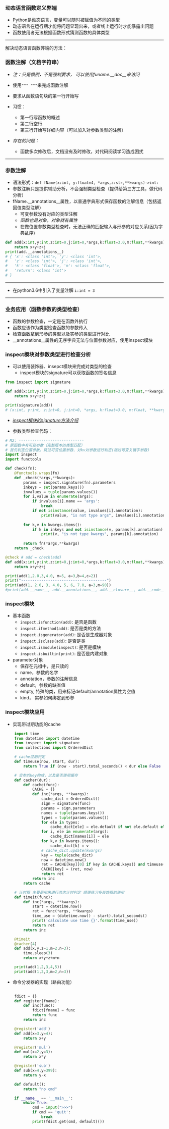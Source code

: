 ### 动态语言函数定义弊端
- Python是动态语言，变量可以随时被赋值为不同的类型
- 动态语言在运行期才能将问题显现出来，或者线上运行时才能暴露出问题
- 函数使用者无法根据函数形式猜测函数的具体类型

***
解决动态语言函数弊端的方法：
### 函数注解（文档字符串）
- *注：只是惯例，不是强制要求， 可以使用funame.__doc__来访问*
- 使用`""" """`来完成函数注解
- 要求从函数语句块的第一行开始写
- 习惯：
    - 第一行写函数的概述
    - 第二行空行
    - 第三行开始写详细内容（可以加入对参数类型的注解）

- *存在的问题：*
    - 函数多次修改后，文档没有及时修改，对代码阅读学习造成困扰

***
### 参数注解
- 语法形式：`def fName(x:int, y:float=4, *args,z:str,**kwargs)->int:`
- 参数注解只是提供辅助分析，不会强制类型检查（提供给第三方工具，做代码分析）
- fName.__annotations__属性，以普通字典形式保存函数的注解信息（包括返回值类型注解）
    - 可变参数没有对应的类型注解
    - *函数也是对象，对象就有属性*
    - 在做位置参数类型检查时，无法正确的匹配输入与形参的对应关系(因为字典乱序)

```python
def add(x:int,y:int,z:int=0,j:int=0,*args,k:float=3.0,m:float,**kwargs)->int:
    return x+y+z+j
print(add.__annotations__)
# { 'x': <class 'int'>, 'y': <class 'int'>, 
#   'z': <class 'int'>, 'j': <class 'int'>, 
#   'k': <class 'float'>, 'm': <class 'float'>, 
#   'return': <class 'int'>
# }
```

***
- 在python3.6中引入了变量注解 `i:int = 3`

***
### 业务应用（函数参数的类型检查）
- 函数的参数检查，一定是在函数外执行
- 函数应该作为类型检查函数的参数传入
- 检查函数拿到形参的类型以及实参的类型进行对比
- __annotations__属性的无序字典无法与位置参数对应，使用inspect模块

### inspect模块对参数类型进行检查分析
- 可以使用装饰器、insepct模块来完成对类型的检查
    - inspect模块的signature可以获取函数的签名信息
```python
from inspect import signature

def add(x:int,y:int,z:int=0,j:int=0,*args,k:float=3.0,m:float,**kwargs)->int:
    return x+y+z+j

print(signature(add))
# (x:int, y:int, z:int=0, j:int=0, *args, k:float=3.0, m:float, **kwargs) -> int
```
-  *[inspect模块的signature方法介绍](https://github.com/Pratyeka/NotePy/blob/master/%E5%B8%B8%E7%94%A8%E6%A8%A1%E5%9D%97.md)*


- 参数类型检查代码：
```python
# M2: -----------------------------
# 原函数中有可变参数（完整版本的类型匹配）
# 首先判定位置参数、跳过可变位置参数、对kv对参数进行判定(跳过可变关键字参数)
import inspect
import functools

def check(fn):
    @functools.wraps(fn)
    def _check(*args,**kwargs):
        params = inspect.signature(fn).parameters
        inkeys = set(params.keys())
        invalues = tuple(params.values())
        for i,value in enumerate(args):
            if invalues[i].name == 'args':
                break
            if not isinstance(value, invalues[i].annotation):
                print(value, "is not type args", invalues[i].annotation)
        
        for k,v in kwargs.items():
            if k in inkeys and not isinstance(v, params[k].annotation):
                print(v, "is not type kwargs", params[k].annotation)
               
        return fn(*args,**kwargs)
    return _check

@check # add = check(add)
def add(x:int,y:int,z:int=0,j:int=0,*args,k:float=3.0,m:float,**kwargs)->int:
    return x+y+z+j

print(add(1,2.0,3,4.0, m=5, a=3,b=4,c=2))
print("--------------------------------------")
print(add(1, 2.0, 3, 4.0, 5, 6, 7.0, a=3,m=90))
#print(add.__name__, add.__annotations__, add.__closure__, add.__code__)
```

### inspect模块
- 基本函数
    - `inspect.isfunction(add)`: 是否是函数
    - `inspect.ifmethod(add)`: 是否是类的方法
    - `inspect.isgenerator(add)`: 是否是生成器对象
    - `inspect.isclass(add)`: 是否是类
    - `inspect.ismodule(inspect)`: 是否是模块
    - `inspect.isbuiltin(print)`: 是否是内建对象
- parameter对象
    - 保存在元祖中，是只读的
    - name，参数的名字
    - annotation，参数的注解信息
    - default，参数的缺省值
    - empty, 特殊的类，用来标记default/annotation属性为空值
    - kind， 实参如何绑定到形参


### inspect模块应用
- 实现带过期功能的cache
```Python
    import time
    from datetime import datetime
    from inspect import signature
    from collections import OrderedDict

    # cache过期判定
    def timeuse(now, start, dur):
        return True if (now - start).total_seconds() < dur else False

    # 实参的key构成，以及是否使用缓存
    def cacher(dur):
        def cache(func):
            CACHE = {}
            def inc(*args, **kwargs):
                cache_dict = OrderedDict()
                sign = signature(func)
                params = sign.parameters
                names = tuple(params.keys())
                types = tuple(params.values())
                for ele in types:
                    cache_dict[ele] = ele.default if not ele.default else 0
                for i, ele in enumerate(args):
                    cache_dict[names[i]] = ele
                for k,v in kwargs.items():
                    cache_dict[k] = v
                # cache_dict.update(kwargs)
                key = tuple(cache_dict)
                now = datetime.now()
                ret = CACHE[key][0] if key in CACHE.keys() and timeuse(now, CACHE[key][1], dur) else func(*args, **kwargs)
                CACHE[key] = (ret, now)
                return ret
            return inc
        return cache

    # 计时器 主要是用来进行两次计时判定 顺便练习多装饰器的使用
    def timeit(func):
        def inc(*args, **kwargs):
            start = datetime.now()
            ret = func(*args, **kwargs)
            time_use = (datetime.now() - start).total_seconds()
            print('calculate use time {}'.format(time_use))
            return ret
        return inc

    @timeit
    @cacher(4)
    def add(x,y,z=1,m=2,n=3):
        time.sleep(3)
        return x+y+z+m+n

    print(add(1,2,3,4,5))
    print(add(1,2,3,m=2,n=3))
```

- 命令分发器的实现（路由功能）
```Python
    
    fdict = {}
    def register(fname):
        def inc(func):
            fdict[fname] = func
            return func
        return inc

    @register('add')
    def add(x=3,y=4):
        return x+y

    @register('mul')
    def mul(x=2,y=3):
        return x*y

    @register('sub')
    def sub(x=4,y=399):
        return y-x

    def default():
        return "no cmd"

    if __name__ == '__main__':
        while True:
            cmd = input(">>>")
            if cmd == 'quit':
                break
            print(fdict.get(cmd, default)())
```